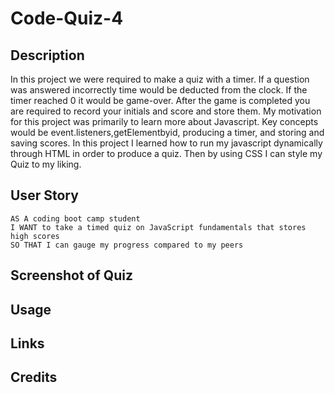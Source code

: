 # Code-Quiz-4

## Description

In this project we were required to make a quiz with a timer. If a question was answered incorrectly time would be deducted from the clock. If the timer reached 0 it would be game-over. After the game is completed you are required to record your initials and score and store them. My motivation for this project was primarily to learn more about Javascript. Key concepts would be event.listeners,getElementbyid, producing a timer, and storing and saving scores. In this project I learned how to run my javascript dynamically through HTML in order to produce a quiz. Then by using CSS I can style my Quiz to my liking.

## User Story

```
AS A coding boot camp student
I WANT to take a timed quiz on JavaScript fundamentals that stores high scores
SO THAT I can gauge my progress compared to my peers
```

## Screenshot of Quiz

## Usage

## Links

## Credits